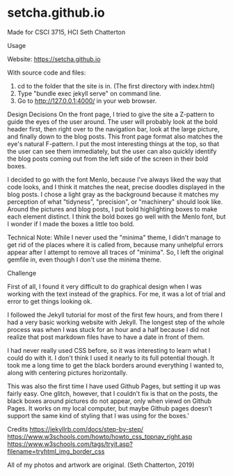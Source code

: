 # setcha.github.io
Made for CSCI 3715, HCI
Seth Chatterton


Usage

Website:
https://setcha.github.io

With source code and files:
1. cd to the folder that the site is in. (The first directory with index.html)
2. Type "bundle exec jekyll serve" on command line.
3. Go to http://127.0.0.1:4000/ in your web browser.


Design Decisions
On the front page, I tried to give the site a Z-pattern to guide the eyes of the user around. The user will probably look at the bold header first, then right over to the navigation bar, look at the large picture, and finally down to the blog posts. This front page format also matches the eye's natural F-pattern. I put the most interesting things at the top, so that the user can see them immediately, but the user can also quickly identify the blog posts coming out from the left side of the screen in their bold boxes.

I decided to go with the font Menlo, because I've always liked the way that code looks, and I think it matches the neat, precise doodles displayed in the blog posts. I chose a light gray as the background because it matches my perception of what "tidyness", "precision", or "machinery" should look like. Around the pictures and blog posts, I put bold highlighting boxes to make each element distinct. I think the bold boxes go well with the Menlo font, but I wonder if I made the boxes a little too bold.

Technical Note: While I never used the "minima" theme, I didn't manage to get rid of the places where it is called from, because many unhelpful errors appear after I attempt to remove all traces of "minima". So, I left the original gemfile in, even though I don't use the minima theme.


Challenge

First of all, I found it very difficult to do graphical design when I was working with the text instead of the graphics. For me, it was a lot of trial and error to get things looking ok. 

I followed the Jekyll tutorial for most of the first few hours, and from there I had a very basic working website with Jekyll. The longest step of the whole process was when I was stuck for an hour and a half because I did not realize that post markdown files have to have a date in front of them.

I had never really used CSS before, so it was interesting to learn what I could do with it. I don't think I used it nearly to its full potential though. It took me a long time to get the black borders around everything I wanted to, along with centering pictures horizontally.


This was also the first time I have used Github Pages, but setting it up was fairly easy. One glitch, however, that I couldn't fix is that on the posts, the black boxes around pictures do not appear, only when viewd on Github Pages. It works on my local computer, but maybe Github pages doesn't support the same kind of styling that I was using for the boxes.'


Credits
https://jekyllrb.com/docs/step-by-step/
https://www.w3schools.com/howto/howto_css_topnav_right.asp
https://www.w3schools.com/tags/tryit.asp?filename=tryhtml_img_border_css

All of my photos and artwork are original. (Seth Chatterton, 2019)

